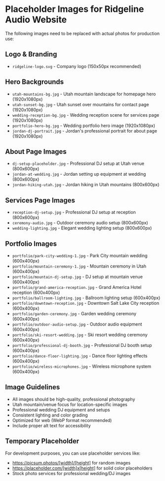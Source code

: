 # Placeholder Images for Ridgeline Audio Website

The following images need to be replaced with actual photos for production use:

## Logo & Branding
- `ridgeline-logo.svg` - Company logo (150x50px recommended)

## Hero Backgrounds
- `utah-mountains-bg.jpg` - Utah mountain landscape for homepage hero (1920x1080px)
- `utah-sunset-bg.jpg` - Utah sunset over mountains for contact page (1920x1080px)
- `wedding-reception-bg.jpg` - Wedding reception scene for services page (1920x1080px)
- `portfolio-hero-bg.jpg` - Wedding portfolio hero image (1920x1080px)
- `jordan-dj-portrait.jpg` - Jordan's professional portrait for about page (1920x1080px)

## About Page Images
- `dj-setup-placeholder.jpg` - Professional DJ setup at Utah venue (800x600px)
- `jordan-at-wedding.jpg` - Jordan setting up equipment at wedding (800x600px)
- `jordan-hiking-utah.jpg` - Jordan hiking in Utah mountains (800x600px)

## Services Page Images
- `reception-dj-setup.jpg` - Professional DJ setup at reception (800x600px)
- `ceremony-audio.jpg` - Outdoor ceremony audio setup (800x600px)
- `wedding-lighting.jpg` - Elegant wedding lighting setup (800x600px)

## Portfolio Images
- `portfolio/park-city-wedding-1.jpg` - Park City mountain wedding (600x400px)
- `portfolio/mountain-ceremony-1.jpg` - Mountain ceremony in Utah (600x400px)
- `portfolio/mountain-dj-setup.jpg` - DJ setup at mountain venue (600x400px)
- `portfolio/grand-america-reception.jpg` - Grand America Hotel reception (600x400px)
- `portfolio/ballroom-lighting.jpg` - Ballroom lighting setup (600x400px)
- `portfolio/downtown-reception.jpg` - Downtown Salt Lake City reception (600x400px)
- `portfolio/garden-ceremony.jpg` - Garden wedding ceremony (600x400px)
- `portfolio/outdoor-audio-setup.jpg` - Outdoor audio equipment (600x400px)
- `portfolio/ski-resort-wedding.jpg` - Ski resort wedding ceremony (600x400px)
- `portfolio/professional-dj-booth.jpg` - Professional DJ booth setup (600x400px)
- `portfolio/dance-floor-lighting.jpg` - Dance floor lighting effects (600x400px)
- `portfolio/wireless-microphones.jpg` - Wireless microphone system (600x400px)

## Image Guidelines
- All images should be high-quality, professional photography
- Utah mountain/venue focus for location-specific images
- Professional wedding DJ equipment and setups
- Consistent lighting and color grading
- Optimized for web (WebP format recommended)
- Include proper alt text for accessibility

## Temporary Placeholder
For development purposes, you can use placeholder services like:
- https://picsum.photos/[width]/[height] for random images
- https://placeholder.com/[width]x[height] for solid color placeholders
- Stock photo services for professional wedding/DJ images 